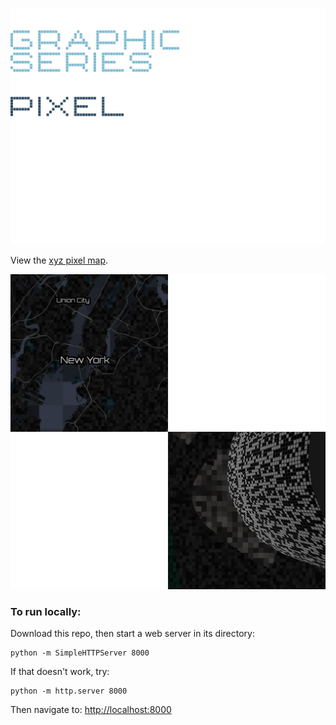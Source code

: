 ![GRAPHIC SERIES](https://raw.githubusercontent.com/sensescape/xyz-pixel-dark/master/images/pixel-title2.jpg)





View the [xyz pixel map](https://sensescape.github.io/xyz-pixel-dark/#12/37.7784/-122.4331).

![XYZ PIXEL DARK MAP](https://raw.githubusercontent.com/sensescape/xyz-pixel-dark/master/images/xyz-pixel-dark1.jpg)

### To run locally:

Download this repo, then start a web server in its directory:

    python -m SimpleHTTPServer 8000
    
If that doesn't work, try:

    python -m http.server 8000
    
Then navigate to: [http://localhost:8000](http://localhost:8000)

